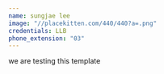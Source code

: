 ```yaml
---
name: sungjae lee
image: "//placekitten.com/440/440?a=.png"
credentials: LLB
phone_extension: "03"
---
```


we are testing this template
